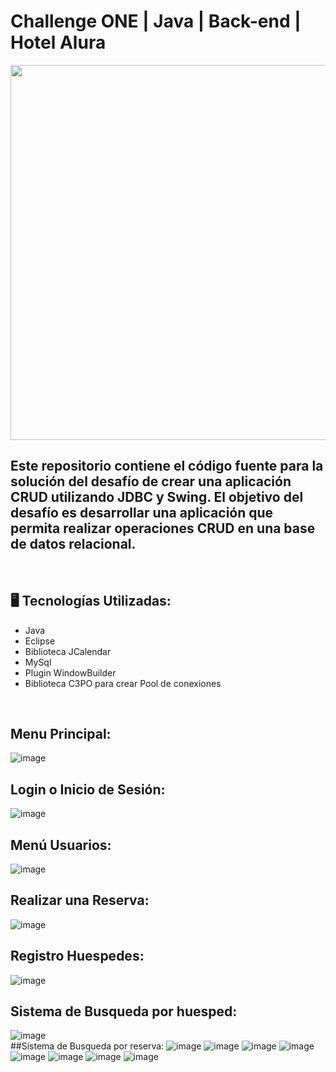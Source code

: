 # Challenge ONE | Java | Back-end | Hotel Alura

<p align="center" >
     <img width="600" heigth="600" src="https://user-images.githubusercontent.com/91544872/189419249-06b539da-7cf2-4d40-a711-618a5c872096.png">
</p>


## Este repositorio contiene el código fuente para la solución del desafío de crear una aplicación CRUD utilizando JDBC y Swing. El objetivo del desafío es desarrollar una aplicación que permita realizar operaciones CRUD en una base de datos relacional.
</br>

## 🖥️ Tecnologías Utilizadas:

- Java
- Eclipse
- Biblioteca JCalendar
- MySql
- Plugin WindowBuilder
- Biblioteca C3PO para crear Pool de conexiones
 </br>

## Menu Principal:
![image](https://user-images.githubusercontent.com/113076640/235794466-d1c54c57-feac-4fdd-9af6-049d9014dd19.png)
<br>
## Login o Inicio de Sesión:
![image](https://user-images.githubusercontent.com/113076640/235794565-1e561a35-f186-4172-aa2c-feb10621657c.png)
<br>
## Menú Usuarios:
![image](https://user-images.githubusercontent.com/113076640/235794593-7e036674-2d16-43d8-b925-53dc900b09cd.png)
<br>
## Realizar una Reserva:
![image](https://user-images.githubusercontent.com/113076640/235794670-98a87b0a-a622-434b-82b0-a6a8c55881d4.png)
<br>
## Registro Huespedes:
![image](https://user-images.githubusercontent.com/113076640/235794772-1c64ade3-d6da-4c32-a101-968946a4cd76.png)
<br>
## Sistema de Busqueda por huesped:
![image](https://user-images.githubusercontent.com/113076640/235794792-dbbae725-d0ee-4671-a418-869e9130c7dc.png)
<br>
##Sistema de Busqueda por reserva:
![image](https://user-images.githubusercontent.com/113076640/235794819-67e09393-e857-42ad-874b-df6a4afe24db.png)
![image](https://user-images.githubusercontent.com/113076640/235794847-eed97095-bfd2-4ae4-9f52-72de7aa4027a.png)
![image](https://user-images.githubusercontent.com/113076640/235794919-5617a882-8c1e-4a79-ab94-f7ab4a6834bd.png)
![image](https://user-images.githubusercontent.com/113076640/235795227-903de4b4-d320-436a-ae0b-67ba2d939575.png)
![image](https://user-images.githubusercontent.com/113076640/235795867-cb60fcb1-3828-401d-912f-47eebfb0421f.png)
![image](https://user-images.githubusercontent.com/113076640/235795897-204c2d34-b47e-4feb-bee1-482b2b13f570.png)
![image](https://user-images.githubusercontent.com/113076640/235795996-59fca628-fb08-49c4-804b-79b70c54348d.png)
![image](https://user-images.githubusercontent.com/113076640/235794517-b1e2cb4f-6afe-4ed9-830c-8ad976c56800.png)


